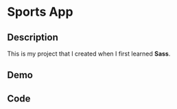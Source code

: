 # Sports App

## Description

This is my project that I created when I first learned **Sass**.


## Demo


## Code